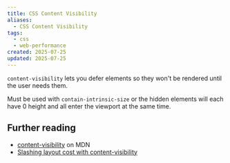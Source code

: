 ```yaml
---
title: CSS Content Visibility
aliases:
  - CSS Content Visibility
tags:
  - css
  - web-performance
created: 2025-07-25
updated: 2025-07-25
---
```


`content-visibility` lets you defer elements so they won't be rendered until the user needs them.

Must be used with `contain-intrinsic-size` or the hidden elements will each have 0 height and all enter the viewport at the same time.

## Further reading

- [content-visibility](https://developer.mozilla.org/en-US/docs/Web/CSS/content-visibility) on MDN
- [Slashing layout cost with content-visibility](https://youtu.be/FFA-v-CIxJQ?si=1gehTFCAf8sc62LX)